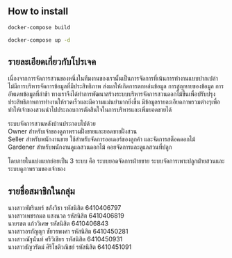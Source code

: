 ## How to install

```sh
docker-compose build
```

 ```sh
docker-compose up -d
```


## รายละเอียดเกี่ยวกับโปรเจค
เนื่องจากการจัดการสวนของหนึ่งในทีมงานของเรานั้นเป็นการจัดการที่เน้นการทำงานแบบปากเปล่าไม่มีการบริหารจัดการข้อมูลที่มีประสิทธิภาพ ส่งผลให้เกิดการตกหล่นข้อมูล การสูญหายของข้อมูล การอัพเดทข้อมูลที่ล่าช้า ทางเราจึงได้ทำการพัฒนาสร้างระบบบริหารจัดการสวนดอกไม้ขึ้นเพื่อปรับปรุงประสิทธิภาพการทำงานให้รวดเร็วและมีความแม่นยำมากยิ่งขึ้น มีข้อมูลรายละเอียดภาพรวมต่างๆเพื่อทำให้เจ้าของสวนนำไปประกอบการตัดสินใจในการบริหารและเพิ่มยอดขายได้

ระบบจัดการสวนหลังบ้านประกอบไปด้วย  
Owner สำหรับเจ้าของดูภาพรวมฝั่งขายและยอดขายฝั่งสวน  
Seller สำหรับพนักงานขาย ใช้สำหรับจัดการออเดอร์ของลูกค้า และจัดการสต็อคดอกไม้  
Gardener สำหรับพนักงานดูแลสวนดอกไม้ คอยจัดการและดูแลสวนที่ปลูก  

โดยภายในแบ่งแยกย่อยเป็น 3 ระบบ คือ ระบบยอดจัดการฝ่ายขาย ระบบจัดการเพาะปลูกฝ่ายสวนและระบบดูภาพรวมของเจ้าของ


## รายชื่อสมาชิกในกลุ่ม
นางสาวพัชรินทร์ ขลังวิชา      รหัสนิสิต 6410406797  
นางสาวเพชรกมล แสงนวล     รหัสนิสิต 6410406819  
นายรชต แก้ววิเศษ          รหัสนิสิต 6410406843  
นางสาวอรกัญญา ชัยวรพงศา   รหัสนิสิต 6410450281  
นางสาวณัฐนันท์ ศรีวิเชียร     รหัสนิสิต 6410450931  
นางสาวธัญวรัตม์ ศิริโชติวณิชย์  รหัสนิสิต 6410451091  
